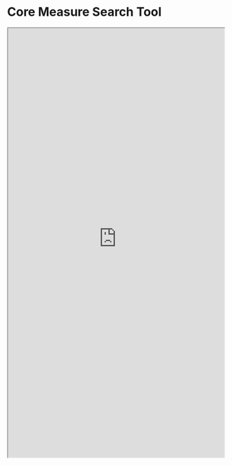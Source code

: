 # Core Measure Search Tool

<iframe src="https://mbkranz-jcoin-core-measures-appmain-ah4ety.streamlit.app/all?embed=True" title="download-all" width=100% height=1000px></iframe>
